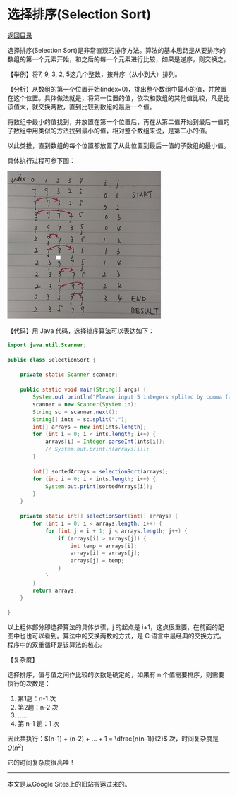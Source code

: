 <script>
MathJax = {
  tex: {
    inlineMath: [['$', '$'], ['\\(', '\\)']]
  }
};
</script>
<script id="MathJax-script" async
  src="https://cdn.jsdelivr.net/npm/mathjax@3/es5/tex-chtml.js">
</script>

# 选择排序(Selection Sort)

[返回目录](../index.md)

选择排序(Selection Sort)是非常直观的排序方法。算法的基本思路是从要排序的数组的第一个元素开始，和之后的每一个元素进行比较，如果是逆序，则交换之。

【举例】将7, 9, 3, 2, 5这几个整数，按升序（从小到大）排列。

【分析】从数组的第一个位置开始(index=0)，挑出整个数组中最小的值，并放置在这个位置。具体做法就是，将第一位置的值，依次和数组的其他值比较，凡是比该值大，就交换两数，直到比较到数组的最后一个值。

将数组中最小的值找到，并放置在第一个位置后，再在从第二值开始到最后一值的子数组中用类似的方法找到最小的值，相对整个数组来说，是第二小的值。

以此类推，直到数组的每个位置都放置了从此位置到最后一值的子数组的最小值。

具体执行过程可参下图：

![selection sort](selection_sort.jpg)

【代码】用 Java 代码，选择排序算法可以表达如下：

```java
import java.util.Scanner;

public class SelectionSort {

    private static Scanner scanner;

    public static void main(String[] args) {
        System.out.println("Please input 5 integers splited by comma (do not input blank): ");
        scanner = new Scanner(System.in);
        String sc = scanner.next();
        String[] ints = sc.split(",");
        int[] arrays = new int[ints.length];
        for (int i = 0; i < ints.length; i++) {
            arrays[i] = Integer.parseInt(ints[i]);
            // System.out.println(arrays[i]);
        }

        int[] sortedArrays = selectionSort(arrays);
        for (int i = 0; i < ints.length; i++) {
            System.out.print(sortedArrays[i]);
        }
    }

    private static int[] selectionSort(int[] arrays) {
        for (int i = 0; i < arrays.length; i++) {
            for (int j = i + 1; j < arrays.length; j++) {
                if (arrays[i] > arrays[j]) {
                    int temp = arrays[i];
                    arrays[i] = arrays[j];
                    arrays[j] = temp;
                }
            }
        }
        return arrays;
    }

}
```

以上粗体部分即选择算法的具体步骤，j 的起点是 i+1，这点很重要，在前面的配图中也也可以看到。算法中的交换两数的方式，是 C 语言中最经典的交换方式。程序中的双重循环是该算法的核心。

【复杂度】

选择排序，值与值之间作比较的次数是确定的，如果有 n 个值需要排序，则需要执行的次数是：

1. 第1趟：n-1 次
2. 第2趟：n-2 次
3. ……
4. 第 n-1 趟：1 次

因此共执行：$(n-1) + (n-2) + ... + 1 = \dfrac{n(n-1)}{2}$ 次，时间复杂度是 $O(n^2)$

它的时间复杂度很高哇！

---

本文是从Google Sites上的旧站搬运过来的。
